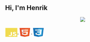 ## Hi, I'm Henrik

<div align="center">
  <a href="https://github.com/henrikRod">
  <img height="180px" src="https://github-readme-stats.vercel.app/api/top-langs/?username=henrikRod&layout=compact&langs_count=7&theme=nightowl"/>
</div>

<div style="display: inline_block"><br>
  <img align="center" alt="Henrik-Js" height="30" width="40" src="https://raw.githubusercontent.com/devicons/devicon/master/icons/javascript/javascript-plain.svg">
  <img align="center" alt="Henrik-HTML" height="30" width="40" src="https://raw.githubusercontent.com/devicons/devicon/master/icons/html5/html5-original.svg">
  <img align="center" alt="Henrik-CSS" height="30" width="40" src="https://raw.githubusercontent.com/devicons/devicon/master/icons/css3/css3-original.svg">
</div>
